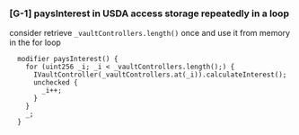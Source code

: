 ### [G-1] paysInterest in USDA access storage repeatedly in a loop

consider retrieve `_vaultControllers.length()` once and use it from memory in the for loop
```solidity
  modifier paysInterest() {
    for (uint256 _i; _i < _vaultControllers.length();) {
      IVaultController(_vaultControllers.at(_i)).calculateInterest();
      unchecked {
        _i++;
      }
    }
    _;
  }
```